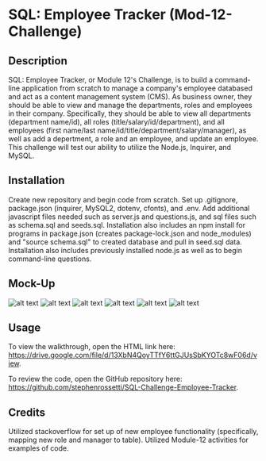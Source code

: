 # SQL: Employee Tracker (Mod-12-Challenge)

## Description

SQL: Employee Tracker, or Module 12's Challenge, is to build a command-line application from scratch to manage a company's employee databased and act as a content management system (CMS). As business owner, they should be able to view and manage the departments, roles and employees in their company. Specifically, they should be able to view all departments (department name/id), all roles (title/salary/id/department), and all employees (first name/last name/id/title/department/salary/manager), as well as add a depertment, a role and an employee, and update an employee.  This challenge will test our ability to utilize the Node.js, Inquirer, and MySQL.

## Installation

Create new repository and begin code from scratch. Set up .gitignore, package.json (inquirer, MySQL2, dotenv, cfonts), and .env. Add additional javascript files needed such as server.js and questions.js, and sql files such as schema.sql and seeds.sql. Installation also includes an npm install for programs in package.json (creates package-lock.json and node_modules) and "source schema.sql" to created database and pull in seed.sql data. Installation also includes previously installed node.js as well as to begin command-line questions.

## Mock-Up

![alt text](https://github.com/stephenrossetti/Module-11-Express.Js-Note-Tracker/blob/main/public/assets/images/Mockup1.png)
![alt text](https://github.com/stephenrossetti/Module-11-Express.Js-Note-Tracker/blob/main/public/assets/images/Mockup2.png)
![alt text](https://github.com/stephenrossetti/Module-11-Express.Js-Note-Tracker/blob/main/public/assets/images/Mockup3.png)
![alt text](https://github.com/stephenrossetti/Module-11-Express.Js-Note-Tracker/blob/main/public/assets/images/Mockup4.png)
![alt text](https://github.com/stephenrossetti/Module-11-Express.Js-Note-Tracker/blob/main/public/assets/images/Mockup5.png)
![alt text](https://github.com/stephenrossetti/Module-11-Express.Js-Note-Tracker/blob/main/public/assets/images/Mockup6.png)

## Usage

To view the walkthrough, open the HTML link here: https://drive.google.com/file/d/13XbN4QoyTTfY6ttGJUsSbKYOTc8wF06d/view.

To review the code, open the GitHub repository here: https://github.com/stephenrossetti/SQL-Challenge-Employee-Tracker.

## Credits

Utilized stackoverflow for set up of new employee functionality (specifically, mapping new role and manager to table). Utilized Module-12 activities for examples of code.